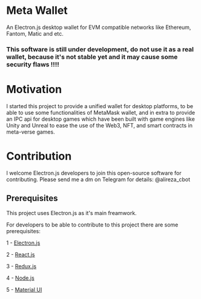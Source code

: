 # Meta Wallet
An Electron.js desktop wallet for EVM compatible networks like Ethereum, Fantom, Matic and etc. 
### This software is still under development, do not use it as a real wallet, because it's not stable yet and it may cause some security flaws !!!!

# Motivation

I started this project to provide a unified wallet for desktop platforms, to be able to use some functionalities of MetaMask wallet, and in extra to provide an IPC api for desktop games which have been built with game engines like Unity and Unreal to ease the use of the Web3, NFT, and smart contracts in meta-verse games.

# Contribution

I welcome Electron.js developers to join this open-source software for contributing.
Please send me a dm on Telegram for details: @alireza_cbot


## Prerequisites

This project uses Electron.js as it's main freamwork.

For developers to be able to contribute to this project there are some prerequisites:

1 - [Electron.js](https://www.electronjs.org)

2 - [React.js](https://reactjs.org)

3 - [Redux.js](https://redux.js.org)

4 - [Node.js](https://nodejs.org)

5 - [Material UI](https://mui.com)



